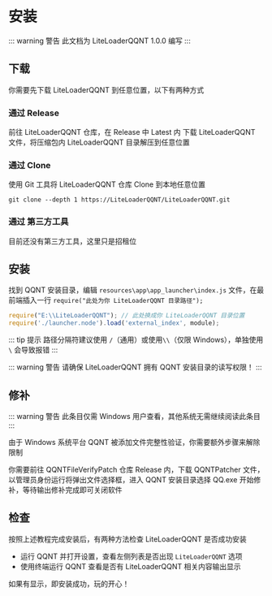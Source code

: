 # 安装

::: warning 警告
此文档为 LiteLoaderQQNT 1.0.0 编写
:::



## 下载

你需要先下载 LiteLoaderQQNT 到任意位置，以下有两种方式

### 通过 Release

前往 LiteLoaderQQNT 仓库，在 Release 中 Latest 内 下载 LiteLoaderQQNT 文件，将压缩包内 LiteLoaderQQNT 目录解压到任意位置

### 通过 Clone

使用 Git 工具将 LiteLoaderQQNT 仓库 Clone 到本地任意位置

``` shell
git clone --depth 1 https://LiteLoaderQQNT/LiteLoaderQQNT.git
```

### 通过 第三方工具

目前还没有第三方工具，这里只是招租位



## 安装

找到 QQNT 安装目录，编辑 `resources\app\app_launcher\index.js` 文件，在最前端插入一行 `require("此处为你 LiteLoaderQQNT 目录路径");`

``` javascript
require("E:\\LiteLoaderQQNT"); // 此处换成你 LiteLoaderQQNT 目录位置
require('./launcher.node').load('external_index', module);
```

::: tip 提示
路径分隔符建议使用 `/`（通用）或使用`\\`（仅限 Windows），单独使用 `\` 会导致报错
:::

::: warning 警告
请确保 LiteLoaderQQNT 拥有 QQNT 安装目录的读写权限！
:::



## 修补

::: warning 警告
此条目仅需 Windows 用户查看，其他系统无需继续阅读此条目
:::

由于 Windows 系统平台 QQNT 被添加文件完整性验证，你需要额外步骤来解除限制

你需要前往 QQNTFileVerifyPatch 仓库 Release 内，下载 QQNTPatcher 文件，以管理员身份运行将弹出文件选择框，进入 QQNT 安装目录选择 QQ.exe 开始修补，等待输出修补完成即可关闭软件



## 检查

按照上述教程完成安装后，有两种方法检查 LiteLoaderQQNT 是否成功安装

- 运行 QQNT 并打开设置，查看左侧列表是否出现 `LiteLoaderQQNT` 选项
- 使用终端运行 QQNT 查看是否有 LiteLoaderQQNT 相关内容输出显示

如果有显示，即安装成功，玩的开心！
